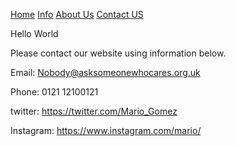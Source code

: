 [Home](https://howitbtecs.github.io/verbose-engine/index)
[Info](https://howitbtecs.github.io/verbose-engine/Info)
[About Us](https://howitbtecs.github.io/verbose-engine/about)
[Contact US](https://howitbtecs.github.io/verbose-engine/contact)

Hello World 

Please contact our website using information below.

Email: Nobody@asksomeonewhocares.org.uk 

Phone: 0121 12100121

twitter: https://twitter.com/Mario_Gomez

Instagram: https://www.instagram.com/mario/



